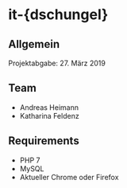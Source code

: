 # it-{dschungel}
## Allgemein
Projektabgabe: 27. März 2019

## Team
* Andreas Heimann
* Katharina Feldenz

## Requirements
* PHP 7
* MySQL
* Aktueller Chrome oder Firefox
